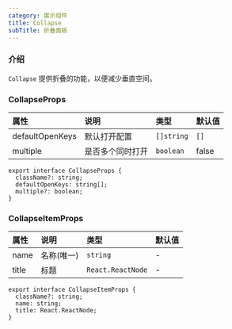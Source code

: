 ```yaml
---
category: 展示组件
title: Collapse
subTitle: 折叠面板
---
```


### 介绍

`Collapse` 提供折叠的功能，以便减少垂直空间。

### CollapseProps

| 属性 | 说明 | 类型 | 默认值 |
| :-  | :- | :- | :- |
| defaultOpenKeys | 默认打开配置 | `[]string` | `[]` |
| multiple | 是否多个同时打开 | `boolean` | false |

```tsx
export interface CollapseProps {
  className?: string;
  defaultOpenKeys: string[];
  multiple?: boolean;
}
```

### CollapseItemProps

| 属性 | 说明 | 类型 | 默认值 |
| :-  | :- | :- | :- |
| name | 名称(唯一) | `string` | - |
| title | 标题 | `React.ReactNode` | - |

```tsx
export interface CollapseItemProps {
  className?: string;
  name: string;
  title: React.ReactNode;
}
```